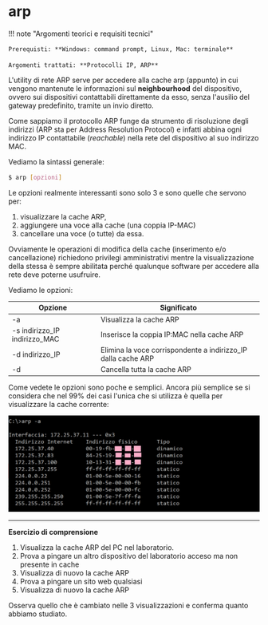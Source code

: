 # arp


!!! note "Argomenti teorici e requisiti tecnici"
    
    Prerequisti: **Windows: command prompt, Linux, Mac: terminale**
    
    Argomenti trattati: **Protocolli IP, ARP**


L'utility di rete ARP serve per accedere alla cache arp (appunto) in
cui vengono mantenute le informazioni sul **neighbourhood** del
dispositivo, ovvero sui dispositivi contattabili direttamente da esso,
senza l'ausilio del gateway predefinito, tramite un invio diretto.

Come sappiamo il protocollo ARP funge da strumento di risoluzione degli
indirizzi (ARP sta per Address Resolution Protocol) e infatti abbina
ogni indirizzo IP contattabile (*reachable*) nella rete del dispositivo
al suo indirizzo MAC.

Vediamo la sintassi generale:

``` bash
$ arp [opzioni]
```

Le opzioni realmente interessanti sono solo 3 e sono quelle che servono
per:

1. visualizzare la cache ARP,
2. aggiungere una voce alla cache (una coppia IP-MAC)
3. cancellare una voce (o tutte) da essa.

Ovviamente le operazioni di modifica della cache (inserimento e/o
cancellazione) richiedono privilegi amministrativi mentre la
visualizzazione della stessa è sempre abilitata perché qualunque
software per accedere alla rete deve poterne usufruire.

Vediamo le opzioni:


| Opzione                        | Significato                                                   |
|--------------------------------|---------------------------------------------------------------|
| -a                             | Visualizza la cache ARP                                       |
| -s indirizzo_IP indirizzo_MAC  | Inserisce la coppia IP:MAC nella cache ARP                    |
| -d indirizzo_IP                | Elimina la voce corrispondente a indirizzo_IP dalla cache ARP |
| -d                             | Cancella tutta la cache ARP                                   |

Come vedete le opzioni sono poche e semplici. Ancora più semplice se si
considera che nel 99% dei casi l'unica che si utilizza è quella per
visualizzare la cache corrente:

![image](images/arp.png)

---

**Esercizio di comprensione**

1. Visualizza la cache ARP del PC nel laboratorio.
2. Prova a pingare un altro dispositivo del laboratorio acceso ma non presente in cache
3. Visualizza di nuovo la cache ARP
4. Prova a pingare un sito web qualsiasi
5. Visualizza di nuovo la cache ARP

Osserva quello che è cambiato nelle 3 visualizzazioni e conferma quanto
abbiamo studiato.

